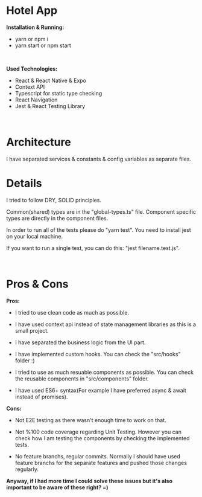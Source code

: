 # Hotel App

**Installation & Running:**

- yarn or npm i
- yarn start or npm start

<br />

**Used Technologies:**

- React & React Native & Expo
- Context API
- Typescript for static type checking
- React Navigation
- Jest & React Testing Library

<br />

# Architecture

I have separated services & constants & config variables as separate files.

# Details

I tried to follow DRY, SOLID principles.

Common(shared) types are in the "global-types.ts" file. Component specific types are directly in the component files.

In order to run all of the tests please do "yarn test". You need to install jest on your local machine.

If you want to run a single test, you can do this: "jest filename.test.js".

<br>

# Pros & Cons

**Pros:**

- I tried to use clean code as much as possible.

- I have used context api instead of state management libraries as this is a small project.

- I have separated the business logic from the UI part.

- I have implemented custom hooks. You can check the "src/hooks" folder :)

- I tried to use as much resuable components as possible. You can check the reusable components in "src/components" folder.

- I have used ES6+ syntax(For example I have preferred async & await instead of promises).

**Cons:**

- Not E2E testing as there wasn't enough time to work on that.

- Not %100 code coverage regarding Unit Testing. However you can check how I am testing the components by checking the implemented tests.

- No feature branchs, regular commits. Normally I should have used feature branchs for the separate features and pushed those changes regularly.

**Anyway, if I had more time I could solve these issues but it's also important to be aware of these right? =)**
